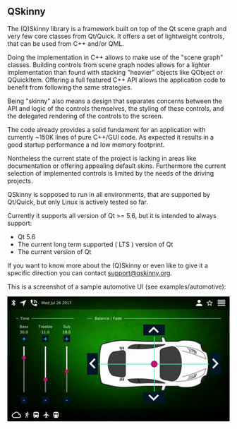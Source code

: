 QSkinny
-------

The (Q)Skinny library is a framework built on top of the Qt scene graph
and very few core classes from Qt/Quick. It offers a set of lightweight controls,
that can be used from C++ and/or QML.

Doing the implementation in C++ allows to make use of the "scene graph"
classes. Building controls from scene graph nodes allows for a lighter implementation
than found with stacking "heavier" objects like QObject or QQuickItem.
Offering a full featured C++ API allows the application code to benefit
from following the same strategies.

Being "skinny" also means a design that separates concerns between
the API and logic of the controls themselves, the styling of these controls,
and the delegated rendering of the controls to the screen.

The code already provides a solid fundament for an application with
currently ~150K lines of pure C++/GUI code. As expected it results
in a good startup performance a nd low memory footprint.

Nontheless the current state of the project is lacking in areas like
documentation or offering appealing default skins. Furthermore
the current selection of implemented controls is limited by the needs
of the driving projects.

QSkinny is sopposed to run in all environments, that are supported by Qt/Quick,
but only Linux is actively tested so far.

Currently it supports all version of Qt >= 5.6, but it is intended to always support:

- Qt 5.6
- The current long term supported ( LTS ) version of Qt
- The current version of Qt

If you want to know more about the (Q)Skinny or even like to give it a specific
direction you can contact support@qskinny.org.

This is a screenshot of a sample automotive UI (see examples/automotive):

![Automotive screenshot](https://github.com/uwerat/qskinny/blob/master/doc/automotive-screenshot.jpg?raw=true)
